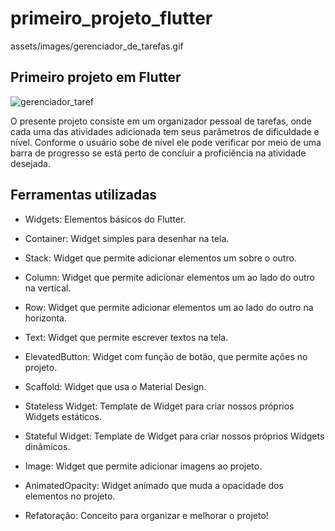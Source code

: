 # primeiro_projeto_flutter

assets/images/gerenciador_de_tarefas.gif

## Primeiro projeto em Flutter

![gerenciador_taref](https://user-images.githubusercontent.com/67009679/210007429-969ac7db-1fc9-4cdb-82a9-19054ee6df30.gif)

O presente projeto consiste em um organizador pessoal de tarefas, onde cada uma das atividades
adicionada tem seus parâmetros de dificuldade e nível. Conforme o usuário sobe de nível ele pode
verificar por meio de uma barra de progresso se está perto de concluir a proficiência na atividade desejada.

## Ferramentas utilizadas

- Widgets: Elementos básicos do Flutter. 

- Container: Widget simples para desenhar na tela. 

- Stack: Widget que permite adicionar elementos um sobre o outro. 

- Column: Widget que permite adicionar elementos um ao lado do outro na vertical. 

- Row: Widget que permite adicionar elementos um ao lado do outro na horizonta. 

- Text: Widget que permite escrever textos na tela. 

- ElevatedButton: Widget com função de botão, que permite ações no projeto. 

- Scaffold: Widget que usa o Material Design.

- Stateless Widget: Template de Widget para criar nossos próprios Widgets estáticos. 

- Stateful Widget: Template de Widget para criar nossos próprios Widgets dinâmicos. 

- Image: Widget que permite adicionar imagens ao projeto. 

- AnimatedOpacity: Widget animado que muda a opacidade dos elementos no projeto.

- Refatoração: Conceito para organizar e melhorar o projeto!
